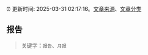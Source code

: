 :alarm_clock: 更新时间: 2025-03-31 02:17:16。[文章来源](/README.md)、[文章分类](/TAGS.md)

## 报告


> 关键字：`报告`、`月报`



